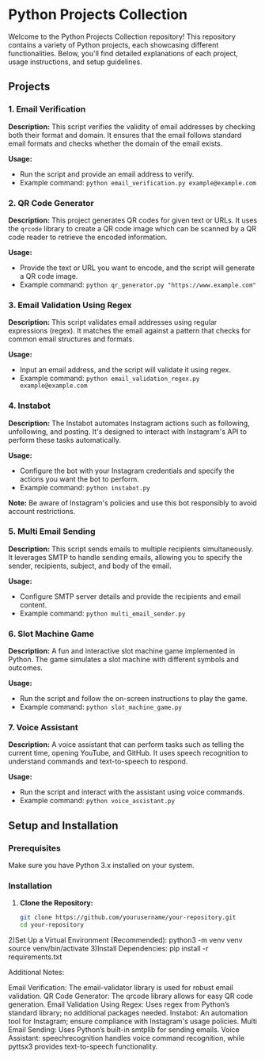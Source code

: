 # Python Projects Collection

Welcome to the Python Projects Collection repository! This repository contains a variety of Python projects, each showcasing different functionalities. Below, you'll find detailed explanations of each project, usage instructions, and setup guidelines.

## Projects

### 1. Email Verification
**Description:**
This script verifies the validity of email addresses by checking both their format and domain. It ensures that the email follows standard email formats and checks whether the domain of the email exists.

**Usage:**
- Run the script and provide an email address to verify.
- Example command: `python email_verification.py example@example.com`

### 2. QR Code Generator
**Description:**
This project generates QR codes for given text or URLs. It uses the `qrcode` library to create a QR code image which can be scanned by a QR code reader to retrieve the encoded information.

**Usage:**
- Provide the text or URL you want to encode, and the script will generate a QR code image.
- Example command: `python qr_generator.py "https://www.example.com"`

### 3. Email Validation Using Regex
**Description:**
This script validates email addresses using regular expressions (regex). It matches the email against a pattern that checks for common email structures and formats.

**Usage:**
- Input an email address, and the script will validate it using regex.
- Example command: `python email_validation_regex.py example@example.com`

### 4. Instabot
**Description:**
The Instabot automates Instagram actions such as following, unfollowing, and posting. It's designed to interact with Instagram's API to perform these tasks automatically.

**Usage:**
- Configure the bot with your Instagram credentials and specify the actions you want the bot to perform.
- Example command: `python instabot.py`

**Note:** Be aware of Instagram's policies and use this bot responsibly to avoid account restrictions.

### 5. Multi Email Sending
**Description:**
This script sends emails to multiple recipients simultaneously. It leverages SMTP to handle sending emails, allowing you to specify the sender, recipients, subject, and body of the email.

**Usage:**
- Configure SMTP server details and provide the recipients and email content.
- Example command: `python multi_email_sender.py`

### 6. Slot Machine Game
**Description:**
A fun and interactive slot machine game implemented in Python. The game simulates a slot machine with different symbols and outcomes.

**Usage:**
- Run the script and follow the on-screen instructions to play the game.
- Example command: `python slot_machine_game.py`

### 7. Voice Assistant
**Description:**
A voice assistant that can perform tasks such as telling the current time, opening YouTube, and GitHub. It uses speech recognition to understand commands and text-to-speech to respond.

**Usage:**
- Run the script and interact with the assistant using voice commands.
- Example command: `python voice_assistant.py`

## Setup and Installation

### Prerequisites
Make sure you have Python 3.x installed on your system.

### Installation
1. **Clone the Repository:**
   ```bash
   git clone https://github.com/yourusername/your-repository.git
   cd your-repository
   
2)Set Up a Virtual Environment (Recommended):
  python3 -m venv venv
  source venv/bin/activate
3)Install Dependencies:
  pip install -r requirements.txt


Additional Notes:

Email Verification: The email-validator library is used for robust email validation.
QR Code Generator: The qrcode library allows for easy QR code generation.
Email Validation Using Regex: Uses regex from Python’s standard library; no additional packages needed.
Instabot: An automation tool for Instagram; ensure compliance with Instagram's usage policies.
Multi Email Sending: Uses Python’s built-in smtplib for sending emails.
Voice Assistant: speechrecognition handles voice command recognition, while pyttsx3 provides text-to-speech functionality.

